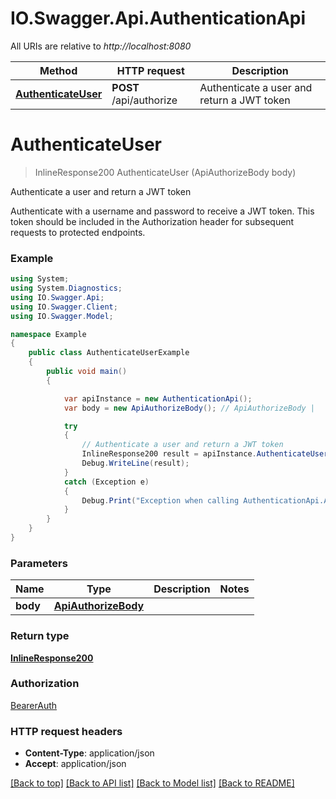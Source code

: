 # IO.Swagger.Api.AuthenticationApi

All URIs are relative to *http://localhost:8080*

Method | HTTP request | Description
------------- | ------------- | -------------
[**AuthenticateUser**](AuthenticationApi.md#authenticateuser) | **POST** /api/authorize | Authenticate a user and return a JWT token

<a name="authenticateuser"></a>
# **AuthenticateUser**
> InlineResponse200 AuthenticateUser (ApiAuthorizeBody body)

Authenticate a user and return a JWT token

Authenticate with a username and password to receive a JWT token.  This token should be included in the Authorization header for subsequent requests to protected endpoints. 

### Example
```csharp
using System;
using System.Diagnostics;
using IO.Swagger.Api;
using IO.Swagger.Client;
using IO.Swagger.Model;

namespace Example
{
    public class AuthenticateUserExample
    {
        public void main()
        {

            var apiInstance = new AuthenticationApi();
            var body = new ApiAuthorizeBody(); // ApiAuthorizeBody | 

            try
            {
                // Authenticate a user and return a JWT token
                InlineResponse200 result = apiInstance.AuthenticateUser(body);
                Debug.WriteLine(result);
            }
            catch (Exception e)
            {
                Debug.Print("Exception when calling AuthenticationApi.AuthenticateUser: " + e.Message );
            }
        }
    }
}
```

### Parameters

Name | Type | Description  | Notes
------------- | ------------- | ------------- | -------------
 **body** | [**ApiAuthorizeBody**](ApiAuthorizeBody.md)|  | 

### Return type

[**InlineResponse200**](InlineResponse200.md)

### Authorization

[BearerAuth](../README.md#BearerAuth)

### HTTP request headers

 - **Content-Type**: application/json
 - **Accept**: application/json

[[Back to top]](#) [[Back to API list]](../README.md#documentation-for-api-endpoints) [[Back to Model list]](../README.md#documentation-for-models) [[Back to README]](../README.md)

